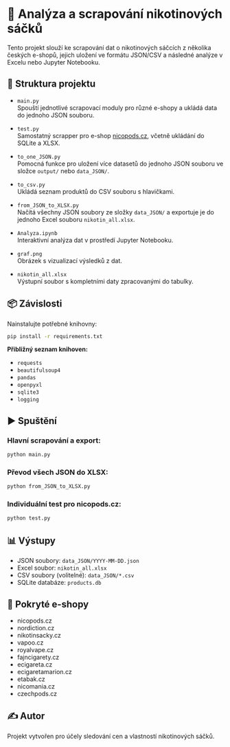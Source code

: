 # 🧪 Analýza a scrapování nikotinových sáčků

Tento projekt slouží ke scrapování dat o nikotinových sáčcích z několika českých e-shopů, jejich uložení ve formátu JSON/CSV a následné analýze v Excelu nebo Jupyter Notebooku.

## 📁 Struktura projektu

- `main.py`  
  Spouští jednotlivé scrapovací moduly pro různé e-shopy a ukládá data do jednoho JSON souboru.

- `test.py`  
  Samostatný scrapper pro e-shop [nicopods.cz](https://www.nicopods.cz), včetně ukládání do SQLite a XLSX.

- `to_one_JSON.py`  
  Pomocná funkce pro uložení více datasetů do jednoho JSON souboru ve složce `output/` nebo `data_JSON/`.

- `to_csv.py`  
  Ukládá seznam produktů do CSV souboru s hlavičkami.

- `from_JSON_to_XLSX.py`  
  Načítá všechny JSON soubory ze složky `data_JSON/` a exportuje je do jednoho Excel souboru `nikotin_all.xlsx`.

- `Analyza.ipynb`  
  Interaktivní analýza dat v prostředí Jupyter Notebooku.

- `graf.png`  
  Obrázek s vizualizací výsledků z dat.

- `nikotin_all.xlsx`  
  Výstupní soubor s kompletními daty zpracovanými do tabulky.

## 📦 Závislosti

Nainstalujte potřebné knihovny:

```bash
pip install -r requirements.txt
```

**Přibližný seznam knihoven:**
- `requests`
- `beautifulsoup4`
- `pandas`
- `openpyxl`
- `sqlite3`
- `logging`

## ▶️ Spuštění

### Hlavní scrapování a export:
```bash
python main.py
```

### Převod všech JSON do XLSX:
```bash
python from_JSON_to_XLSX.py
```

### Individuální test pro nicopods.cz:
```bash
python test.py
```

## 📊 Výstupy

- JSON soubory: `data_JSON/YYYY-MM-DD.json`
- Excel soubor: `nikotin_all.xlsx`
- CSV soubory (volitelné): `data_JSON/*.csv`
- SQLite databáze: `products.db`

## 🛒 Pokryté e-shopy

- nicopods.cz
- nordiction.cz
- nikotinsacky.cz
- vapoo.cz
- royalvape.cz
- fajncigarety.cz
- ecigareta.cz
- ecigaretamarion.cz
- etabak.cz
- nicomania.cz
- czechpods.cz

## ✍️ Autor

Projekt vytvořen pro účely sledování cen a vlastností nikotinových sáčků.
